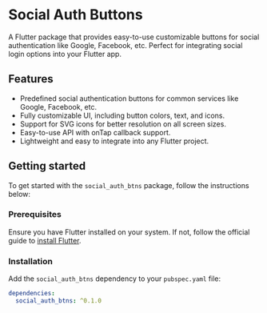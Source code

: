 # Social Auth Buttons

A Flutter package that provides easy-to-use customizable buttons for social authentication like Google, Facebook, etc. Perfect for integrating social login options into your Flutter app.

## Features

- Predefined social authentication buttons for common services like Google, Facebook, etc.
- Fully customizable UI, including button colors, text, and icons.
- Support for SVG icons for better resolution on all screen sizes.
- Easy-to-use API with onTap callback support.
- Lightweight and easy to integrate into any Flutter project.

## Getting started

To get started with the `social_auth_btns` package, follow the instructions below:

### Prerequisites

Ensure you have Flutter installed on your system. If not, follow the official guide to [install Flutter](https://flutter.dev/docs/get-started/install).

### Installation

Add the `social_auth_btns` dependency to your `pubspec.yaml` file:

```yaml
dependencies:
  social_auth_btns: ^0.1.0
